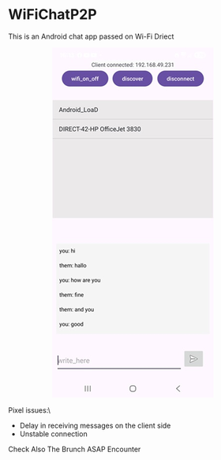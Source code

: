 # WiFiChatP2P
This is an Android chat app passed on Wi-Fi Driect 

<p align="center">
  <img src="images/Screenshot_WiFiChatP2P.jpg" alt="Screen shot" />
</p>

Pixel issues:\

- Delay in receiving messages on the client side 
- Unstable connection 

Check Also The Brunch ASAP Encounter